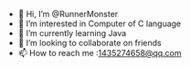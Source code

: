 - 👋 Hi, I’m @RunnerMonster
- 👀 I’m interested in Computer of C language
- 🌱 I’m currently learning Java
- 💞️ I’m looking to collaborate on friends
- 📫 How to reach me :1435274658@qq.com

<!---
RunnerMonster/RunnerMonster is a ✨ special ✨ repository because its `README.md` (this file) appears on your GitHub profile.
You can click the Preview link to take a look at your changes.
--->
